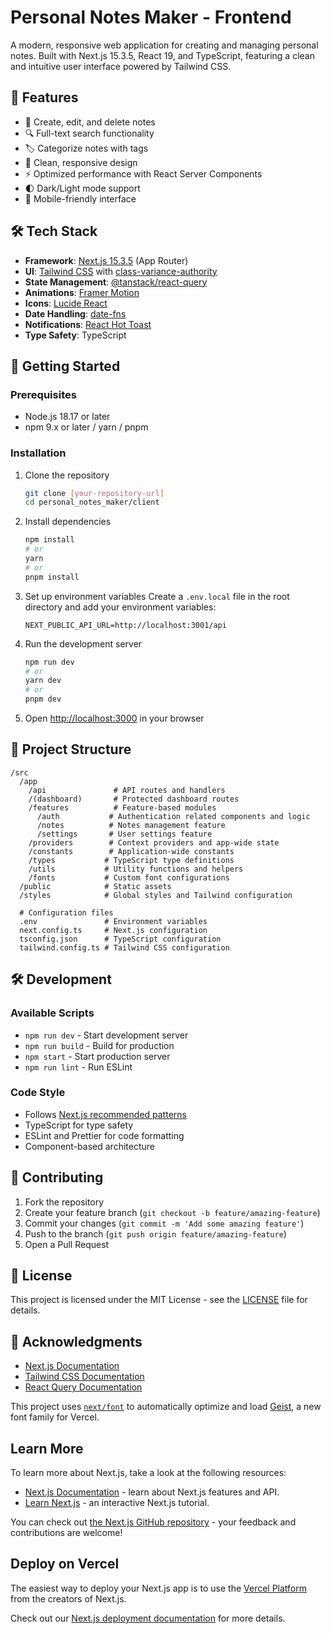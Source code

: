 # Personal Notes Maker - Frontend

A modern, responsive web application for creating and managing personal notes. Built with Next.js 15.3.5, React 19, and TypeScript, featuring a clean and intuitive user interface powered by Tailwind CSS.

## 🚀 Features

- 📝 Create, edit, and delete notes
- 🔍 Full-text search functionality
- 🏷️ Categorize notes with tags
- 🎨 Clean, responsive design
- ⚡ Optimized performance with React Server Components
- 🌓 Dark/Light mode support
- 📱 Mobile-friendly interface

## 🛠️ Tech Stack

- **Framework**: [Next.js 15.3.5](https://nextjs.org/) (App Router)
- **UI**: [Tailwind CSS](https://tailwindcss.com/) with [class-variance-authority](https://cva.style/)
- **State Management**: [@tanstack/react-query](https://tanstack.com/query/latest)
- **Animations**: [Framer Motion](https://www.framer.com/motion/)
- **Icons**: [Lucide React](https://lucide.dev/)
- **Date Handling**: [date-fns](https://date-fns.org/)
- **Notifications**: [React Hot Toast](https://react-hot-toast.com/)
- **Type Safety**: TypeScript

## 🚀 Getting Started

### Prerequisites

- Node.js 18.17 or later
- npm 9.x or later / yarn / pnpm

### Installation

1. Clone the repository
   ```bash
   git clone [your-repository-url]
   cd personal_notes_maker/client
   ```

2. Install dependencies
   ```bash
   npm install
   # or
   yarn
   # or
   pnpm install
   ```

3. Set up environment variables
   Create a `.env.local` file in the root directory and add your environment variables:
   ```env
   NEXT_PUBLIC_API_URL=http://localhost:3001/api
   ```

4. Run the development server
   ```bash
   npm run dev
   # or
   yarn dev
   # or
   pnpm dev
   ```

5. Open [http://localhost:3000](http://localhost:3000) in your browser

## 📁 Project Structure

```
/src
  /app
    /api               # API routes and handlers
    /(dashboard)       # Protected dashboard routes
    /features          # Feature-based modules
      /auth           # Authentication related components and logic
      /notes          # Notes management feature
      /settings       # User settings feature
    /providers        # Context providers and app-wide state
    /constants        # Application-wide constants
    /types           # TypeScript type definitions
    /utils           # Utility functions and helpers
    /fonts           # Custom font configurations
  /public            # Static assets
  /styles            # Global styles and Tailwind configuration

  # Configuration files
  .env               # Environment variables
  next.config.ts     # Next.js configuration
  tsconfig.json      # TypeScript configuration
  tailwind.config.ts # Tailwind CSS configuration
```

## 🛠️ Development

### Available Scripts

- `npm run dev` - Start development server
- `npm run build` - Build for production
- `npm start` - Start production server
- `npm run lint` - Run ESLint

### Code Style

- Follows [Next.js recommended patterns](https://nextjs.org/docs)
- TypeScript for type safety
- ESLint and Prettier for code formatting
- Component-based architecture

## 🤝 Contributing

1. Fork the repository
2. Create your feature branch (`git checkout -b feature/amazing-feature`)
3. Commit your changes (`git commit -m 'Add some amazing feature'`)
4. Push to the branch (`git push origin feature/amazing-feature`)
5. Open a Pull Request

## 📄 License

This project is licensed under the MIT License - see the [LICENSE](LICENSE) file for details.

## 🙏 Acknowledgments

- [Next.js Documentation](https://nextjs.org/docs)
- [Tailwind CSS Documentation](https://tailwindcss.com/docs)
- [React Query Documentation](https://tanstack.com/query/latest)

This project uses [`next/font`](https://nextjs.org/docs/app/building-your-application/optimizing/fonts) to automatically optimize and load [Geist](https://vercel.com/font), a new font family for Vercel.

## Learn More

To learn more about Next.js, take a look at the following resources:

- [Next.js Documentation](https://nextjs.org/docs) - learn about Next.js features and API.
- [Learn Next.js](https://nextjs.org/learn) - an interactive Next.js tutorial.

You can check out [the Next.js GitHub repository](https://github.com/vercel/next.js) - your feedback and contributions are welcome!

## Deploy on Vercel

The easiest way to deploy your Next.js app is to use the [Vercel Platform](https://vercel.com/new?utm_medium=default-template&filter=next.js&utm_source=create-next-app&utm_campaign=create-next-app-readme) from the creators of Next.js.

Check out our [Next.js deployment documentation](https://nextjs.org/docs/app/building-your-application/deploying) for more details.
